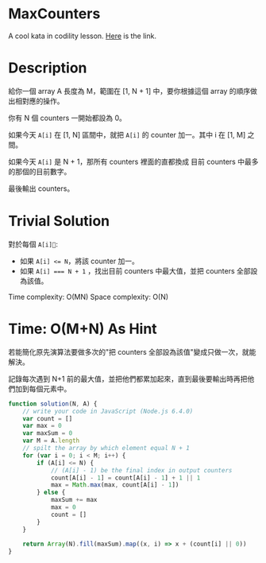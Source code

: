# MaxCounters
A cool kata in codility lesson. [Here](https://codility.com/demo/take-sample-test/max_counters/) is the link.

# Description
給你一個 array A 長度為 M，範圍在 [1, N + 1] 中，要你根據這個 array 的順序做出相對應的操作。

你有 N 個 counters 一開始都設為 0。

如果今天 `A[i]` 在 [1, N] 區間中，就把 `A[i]` 的 counter 加一。其中 i 在 [1, M] 之間。

如果今天 `A[i]` 是 N + 1，那所有 counters 裡面的直都換成 目前 counters 中最多的那個的目前數字。

最後輸出 counters。

# Trivial Solution
對於每個 `A[i]`:
- 如果 `A[i] <= N`，將該 counter 加一。
- 如果 `A[i] === N + 1` ，找出目前 counters 中最大值，並把 counters 全部設為該值。

Time complexity: O(MN)
Space complexity: O(N)

# Time: O(M+N) As Hint
若能簡化原先演算法要做多次的"把 counters 全部設為該值"變成只做一次，就能解決。

記錄每次遇到 N+1 前的最大值，並把他們都累加起來，直到最後要輸出時再把他們加到每個元素中。

```js
function solution(N, A) {
    // write your code in JavaScript (Node.js 6.4.0)
    var count = []
    var max = 0
    var maxSum = 0
    var M = A.length
    // spilt the array by which element equal N + 1
    for (var i = 0; i < M; i++) {
        if (A[i] <= N) {
            // (A[i] - 1) be the final index in output counters
            count[A[i] - 1] = count[A[i] - 1] + 1 || 1
            max = Math.max(max, count[A[i] - 1])
        } else {
            maxSum += max
            max = 0
            count = []
        }
    }
    
    return Array(N).fill(maxSum).map((x, i) => x + (count[i] || 0))
}
```